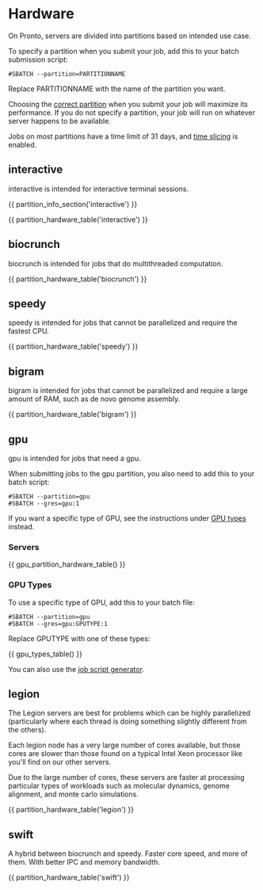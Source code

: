 # Hardware

On Pronto, servers are divided into partitions based on intended use case. 

To specify a partition when you submit your job, add this to your batch submission script:

```
#SBATCH --partition=PARTITIONNAME
```

Replace PARTITIONNAME with the name of the partition you want.

Choosing the [correct partition](efficient_use_of_resources.md) when you submit your job will maximize its performance. If you do not specify a partition, your job will run on whatever server happens to be available. 

Jobs on most partitions have a time limit of 31 days, and [time slicing](job_scheduler/time_slicing.md) is enabled.

## interactive

interactive is intended for interactive terminal sessions.

{{ partition_info_section('interactive') }}

{{ partition_hardware_table('interactive') }}

## biocrunch

biocrunch is intended for jobs that do multithreaded computation.

{{ partition_hardware_table('biocrunch') }}

## speedy

speedy is intended for jobs that cannot be parallelized and require the fastest CPU.

{{ partition_hardware_table('speedy') }}

## bigram

bigram is intended for jobs that cannot be parallelized and require a large amount of RAM, such as de novo genome assembly.

{{ partition_hardware_table('bigram') }}

## gpu

gpu is intended for jobs that need a gpu.

When submitting jobs to the gpu partition, you also need to add this to your batch script:

```
#SBATCH --partition=gpu
#SBATCH --gres=gpu:1
```

If you want a specific type of GPU, see the instructions under [GPU types](#gpu-types) instead.

### Servers
{{ gpu_partition_hardware_table() }}

### GPU Types

To use a specific type of GPU, add this to your batch file:
```
#SBATCH --partition=gpu
#SBATCH --gres=gpu:GPUTYPE:1
```

Replace GPUTYPE with one of these types:

{{ gpu_types_table() }}

You can also use the [job script generator](job_scheduler/job_script_generator.md).

## legion

The Legion servers are best for problems which can be highly parallelized (particularly where each thread is doing something slightly different from the others).

Each legion node has a very large number of cores available, but those cores are slower than those found on a typical Intel Xeon processor like you'll find on our other servers.

Due to the large number of cores, these servers are faster at processing particular types of workloads such as molecular dynamics, genome alignment, and monte carlo simulations.

{{ partition_hardware_table('legion') }}

## swift

A hybrid between biocrunch and speedy. Faster core speed, and more of them. With better IPC and memory bandwidth.

{{ partition_hardware_table('swift') }}